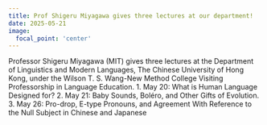 ```yaml
---
title: Prof Shigeru Miyagawa gives three lectures at our department!
date: 2025-05-21
image:
  focal_point: 'center'
---
```


Professor Shigeru Miyagawa (MIT) gives three lectures at the Department of Linguistics and Modern Languages, The Chinese University of Hong Kong, under the Wilson T. S. Wang-New Method College Visiting Professorship in Language Education. 1. May 20: What is Human Language Designed for? 2. May 21: Baby Sounds, Boléro, and Other Gifts of Evolution. 3. May 26: Pro-drop, E-type Pronouns, and Agreement With Reference to the Null Subject in Chinese and Japanese
